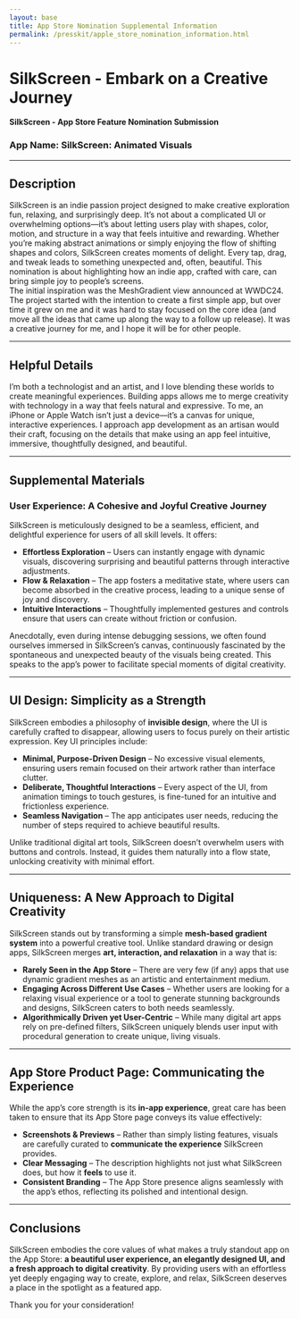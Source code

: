```yaml
---
layout: base
title: App Store Nomination Supplemental Information
permalink: /presskit/apple_store_nomination_information.html
---
```


# SilkScreen - Embark on a Creative Journey

**SilkScreen - App Store Feature Nomination Submission**

### App Name: SilkScreen: Animated Visuals

---

## Description

SilkScreen is an indie passion project designed to make creative exploration fun, relaxing, and surprisingly deep. It’s not about a complicated UI or overwhelming options—it’s about letting users play with shapes, color, motion, and structure in a way that feels intuitive and rewarding. Whether you’re making abstract animations or simply enjoying the flow of shifting shapes and colors, SilkScreen creates moments of delight. Every tap, drag, and tweak leads to something unexpected and, often, beautiful. This nomination is about highlighting how an indie app, crafted with care, can bring simple joy to people’s screens.\
The initial inspiration was the MeshGradient view announced at WWDC24. The project started with the intention to create a first simple app, but over time it grew on me and it was hard to stay focused on the core idea (and move all the ideas that came up along the way to a follow up release). It was a creative journey for me, and I hope it will be for other people.

---

## Helpful Details

I’m both a technologist and an artist, and I love blending these worlds to create meaningful experiences. Building apps allows me to merge creativity with technology in a way that feels natural and expressive. To me, an iPhone or Apple Watch isn’t just a device—it’s a canvas for unique, interactive experiences. I approach app development as an artisan would their craft, focusing on the details that make using an app feel intuitive, immersive,  thoughtfully designed, and beautiful.

---

## Supplemental Materials

### User Experience: A Cohesive and Joyful Creative Journey

SilkScreen is meticulously designed to be a seamless, efficient, and delightful experience for users of all skill levels. It offers:

- **Effortless Exploration** – Users can instantly engage with dynamic visuals, discovering surprising and beautiful patterns through interactive adjustments.
- **Flow & Relaxation** – The app fosters a meditative state, where users can become absorbed in the creative process, leading to a unique sense of joy and discovery.
- **Intuitive Interactions** – Thoughtfully implemented gestures and controls ensure that users can create without friction or confusion.

Anecdotally, even during intense debugging sessions, we often found ourselves immersed in SilkScreen’s canvas, continuously fascinated by the spontaneous and unexpected beauty of the visuals being created. This speaks to the app’s power to facilitate special moments of digital creativity.

---

## UI Design: Simplicity as a Strength

SilkScreen embodies a philosophy of **invisible design**, where the UI is carefully crafted to disappear, allowing users to focus purely on their artistic expression. Key UI principles include:

- **Minimal, Purpose-Driven Design** – No excessive visual elements, ensuring users remain focused on their artwork rather than interface clutter.
- **Deliberate, Thoughtful Interactions** – Every aspect of the UI, from animation timings to touch gestures, is fine-tuned for an intuitive and frictionless experience.
- **Seamless Navigation** – The app anticipates user needs, reducing the number of steps required to achieve beautiful results.

Unlike traditional digital art tools, SilkScreen doesn’t overwhelm users with buttons and controls. Instead, it guides them naturally into a flow state, unlocking creativity with minimal effort.

---

## Uniqueness: A New Approach to Digital Creativity

SilkScreen stands out by transforming a simple **mesh-based gradient system** into a powerful creative tool. Unlike standard drawing or design apps, SilkScreen merges **art, interaction, and relaxation** in a way that is:

- **Rarely Seen in the App Store** – There are very few (if any) apps that use dynamic gradient meshes as an artistic and entertainment medium.
- **Engaging Across Different Use Cases** – Whether users are looking for a relaxing visual experience or a tool to generate stunning backgrounds and designs, SilkScreen caters to both needs seamlessly.
- **Algorithmically Driven yet User-Centric** – While many digital art apps rely on pre-defined filters, SilkScreen uniquely blends user input with procedural generation to create unique, living visuals.

---

## App Store Product Page: Communicating the Experience

While the app’s core strength is its **in-app experience**, great care has been taken to ensure that its App Store page conveys its value effectively:

- **Screenshots & Previews** – Rather than simply listing features, visuals are carefully curated to **communicate the experience** SilkScreen provides.
- **Clear Messaging** – The description highlights not just what SilkScreen does, but how it **feels** to use it.
- **Consistent Branding** – The App Store presence aligns seamlessly with the app’s ethos, reflecting its polished and intentional design.

---

## Conclusions

SilkScreen embodies the core values of what makes a truly standout app on the App Store: **a beautiful user experience, an elegantly designed UI, and a fresh approach to digital creativity**. By providing users with an effortless yet deeply engaging way to create, explore, and relax, SilkScreen deserves a place in the spotlight as a featured app.

Thank you for your consideration!

